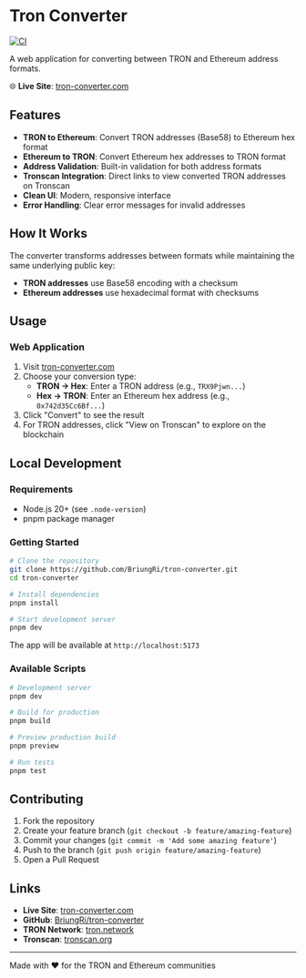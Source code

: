 # Tron Converter

[![CI](https://github.com/BriungRi/tron-converter/actions/workflows/ci.yml/badge.svg)](https://github.com/BriungRi/tron-converter/actions/workflows/ci.yml)

A web application for converting between TRON and Ethereum address formats.

🌐 **Live Site**: [tron-converter.com](https://tron-converter.com)

## Features

- **TRON to Ethereum**: Convert TRON addresses (Base58) to Ethereum hex format
- **Ethereum to TRON**: Convert Ethereum hex addresses to TRON format
- **Address Validation**: Built-in validation for both address formats
- **Tronscan Integration**: Direct links to view converted TRON addresses on Tronscan
- **Clean UI**: Modern, responsive interface
- **Error Handling**: Clear error messages for invalid addresses

## How It Works

The converter transforms addresses between formats while maintaining the same underlying public key:

- **TRON addresses** use Base58 encoding with a checksum
- **Ethereum addresses** use hexadecimal format with checksums

## Usage

### Web Application

1. Visit [tron-converter.com](https://tron-converter.com)
2. Choose your conversion type:
   - **TRON → Hex**: Enter a TRON address (e.g., `TRX9Pjwn...`)
   - **Hex → TRON**: Enter an Ethereum hex address (e.g., `0x742d35Cc6Bf...`)
3. Click "Convert" to see the result
4. For TRON addresses, click "View on Tronscan" to explore on the blockchain

## Local Development

### Requirements

- Node.js 20+ (see `.node-version`)
- pnpm package manager

### Getting Started

```bash
# Clone the repository
git clone https://github.com/BriungRi/tron-converter.git
cd tron-converter

# Install dependencies
pnpm install

# Start development server
pnpm dev
```

The app will be available at `http://localhost:5173`

### Available Scripts

```bash
# Development server
pnpm dev

# Build for production
pnpm build

# Preview production build
pnpm preview

# Run tests
pnpm test
```

## Contributing

1. Fork the repository
2. Create your feature branch (`git checkout -b feature/amazing-feature`)
3. Commit your changes (`git commit -m 'Add some amazing feature'`)
4. Push to the branch (`git push origin feature/amazing-feature`)
5. Open a Pull Request

## Links

- **Live Site**: [tron-converter.com](https://tron-converter.com)
- **GitHub**: [BriungRi/tron-converter](https://github.com/BriungRi/tron-converter)
- **TRON Network**: [tron.network](https://tron.network)
- **Tronscan**: [tronscan.org](https://tronscan.org)

---

Made with ❤️ for the TRON and Ethereum communities
